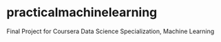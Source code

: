 # practicalmachinelearning
Final Project for Coursera Data Science Specialization, Machine Learning
